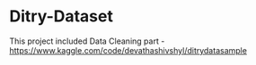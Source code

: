 # Ditry-Dataset
This project included Data Cleaning part - https://www.kaggle.com/code/devathashivshyl/ditrydatasample
